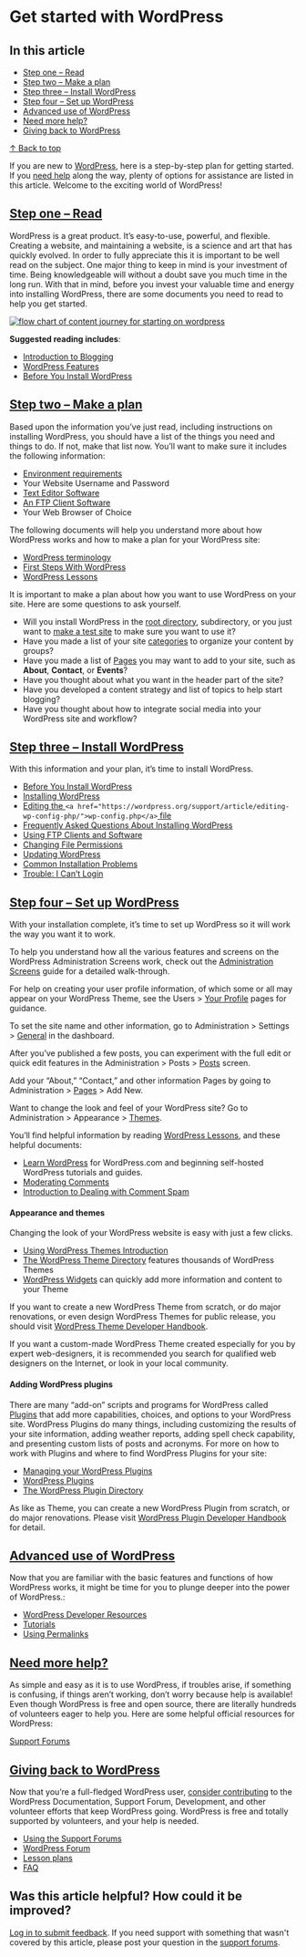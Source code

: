 # Get started with WordPress

## In this article

* [Step one – Read](https://wordpress.org/documentation/article/get-started-with-wordpress/#step-one-read)
* [Step two – Make a plan](https://wordpress.org/documentation/article/get-started-with-wordpress/#step-two-make-a-plan)
* [Step three – Install WordPress](https://wordpress.org/documentation/article/get-started-with-wordpress/#step-three-install-wordpress)
* [Step four – Set up WordPress](https://wordpress.org/documentation/article/get-started-with-wordpress/#step-four-set-up-wordpress)
* [Advanced use of WordPress](https://wordpress.org/documentation/article/get-started-with-wordpress/#advanced-use-of-wordpress)
* [Need more help?](https://wordpress.org/documentation/article/get-started-with-wordpress/#need-more-help)
* [Giving back to WordPress](https://wordpress.org/documentation/article/get-started-with-wordpress/#giving-back-to-wordpress)

[↑ Back to top](https://wordpress.org/documentation/article/get-started-with-wordpress/#wp--skip-link--target)

If you are new to [WordPress](https://www.wordpress.org/), here is a step-by-step plan for getting started. If you [need help](https://wordpress.org/documentation/article/get-started-with-wordpress/#need-more-help) along the way, plenty of options for assistance are listed in this article. Welcome to the exciting world of WordPress!

## [Step one – Read](https://wordpress.org/documentation/article/get-started-with-wordpress/#step-one-read)

WordPress is a great product. It’s easy-to-use, powerful, and flexible. Creating a website, and maintaining a website, is a science and art that has quickly evolved. In order to fully appreciate this it is important to be well read on the subject. One major thing to keep in mind is your investment of time. Being knowledgeable will without a doubt save you much time in the long run. With that in mind, before you invest your valuable time and energy into installing WordPress, there are some documents you need to read to help you get started.

[![flow chart of content journey for starting on wordpress ](https://wordpress.org/documentation/files/2018/10/308px-stepOneRead.png)](https://wordpress.org/documentation/files/2018/10/308px-stepOneRead.png)

**Suggested reading includes**:

* [Introduction to Blogging](https://wordpress.org/support/article/introduction-to-blogging/)
* [WordPress Features](https://wordpress.org/about/features/)
* [Before You Install WordPress](https://wordpress.org/about/requirements/)

## [Step two – Make a plan](https://wordpress.org/documentation/article/get-started-with-wordpress/#step-two-make-a-plan)

Based upon the information you’ve just read, including instructions on installing WordPress, you should have a list of the things you need and things to do. If not, make that list now. You’ll want to make sure it includes the following information:

* [Environment requirements](https://wordpress.org/about/requirements/)
* Your Website Username and Password
* [Text Editor Software](https://wordpress.org/support/article/glossary#text-editor)
* [An FTP Client Software](https://wordpress.org/support/article/ftp-clients/)
* Your Web Browser of Choice

The following documents will help you understand more about how WordPress works and how to make a plan for your WordPress site:

* [WordPress terminology](https://wordpress.org/documentation/article/wordpress-semantics/)
* [First Steps With WordPress](https://wordpress.org/support/article/first-steps-with-wordpress/)
* [WordPress Lessons](https://wordpress.org/documentation/article/wordpress-lessons/)

It is important to make a plan about how you want to use WordPress on your site. Here are some questions to ask yourself.

* Will you install WordPress in the [root directory](https://wordpress.org/support/article/giving-wordpress-its-own-directory/), subdirectory, or you just want to [make a test site](https://wordpress.org/support/article/test-driving-wordpress/) to make sure you want to use it?
* Have you made a list of your site [categories](https://wordpress.org/support/article/glossary/#category) to organize your content by groups?
* Have you made a list of [Pages](https://wordpress.org/support/article/pages/) you may want to add to your site, such as **About**, **Contact**, or **Events**?
* Have you thought about what you want in the header part of the site?
* Have you developed a content strategy and list of topics to help start blogging?
* Have you thought about how to integrate social media into your WordPress site and workflow?

## [Step three – Install WordPress](https://wordpress.org/documentation/article/get-started-with-wordpress/#step-three-install-wordpress)

With this information and your plan, it’s time to install WordPress.

* [Before You Install WordPress](https://wordpress.org/about/requirements/)
* [Installing WordPress](https://wordpress.org/support/article/how-to-install-wordpress/)
* [Editing the ](https://wordpress.org/support/article/editing-wp-config-php/)`<a href="https://wordpress.org/support/article/editing-wp-config-php/">wp-config.php</a>`[ file](https://wordpress.org/support/article/editing-wp-config-php/)
* [Frequently Asked Questions About Installing WordPress](https://wordpress.org/support/article/faq-installation/)
* [Using FTP Clients and Software](https://wordpress.org/support/article/ftp-clients/)
* [Changing File Permissions](https://wordpress.org/documentation/article/changing-file-permissions/)
* [Updating WordPress](https://wordpress.org/support/article/updating-wordpress/)
* [Common Installation Problems](https://wordpress.org/support/article/how-to-install-wordpress/#common-installation-problems)
* [Trouble: I Can’t Login](https://wordpress.org/support/article/login-trouble/)

## [Step four – Set up WordPress](https://wordpress.org/documentation/article/get-started-with-wordpress/#step-four-set-up-wordpress)

With your installation complete, it’s time to set up WordPress so it will work the way you want it to work.

To help you understand how all the various features and screens on the WordPress Administration Screens work, check out the [Administration Screens](https://wordpress.org/support/article/administration-screens/) guide for a detailed walk-through.

For help on creating your user profile information, of which some or all may appear on your WordPress Theme, see the Users > [Your Profile](https://wordpress.org/support/article/users-your-profile-screen/) pages for guidance.

To set the site name and other information, go to Administration > Settings > [General](https://wordpress.org/support/article/settings-general-screen/) in the dashboard.

After you’ve published a few posts, you can experiment with the full edit or quick edit features in the Administration > Posts > [Posts](https://wordpress.org/support/article/posts-screen/) screen.

Add your “About,” “Contact,” and other information Pages by going to Administration > [Pages](https://wordpress.org/support/article/pages-screen/) > Add New.

Want to change the look and feel of your WordPress site? Go to Administration > Appearance > [Themes](https://wordpress.org/documentation/article/appearance-themes-screen/).

You’ll find helpful information by reading [WordPress Lessons](https://wordpress.org/documentation/article/wordpress-lessons/), and these helpful documents:

* [Learn WordPress](http://learn.wordpress.com/) for WordPress.com and beginning self-hosted WordPress tutorials and guides.
* [Moderating Comments](https://wordpress.org/documentation/article/comment-moderation/)
* [Introduction to Dealing with Comment Spam](https://wordpress.org/documentation/article/comment-spam/)

#### Appearance and themes

Changing the look of your WordPress website is easy with just a few clicks.

* [Using WordPress Themes Introduction](https://wordpress.org/support/article/using-themes/)
* [The WordPress Theme Directory](https://wordpress.org/themes/) features thousands of WordPress Themes
* [WordPress Widgets](https://wordpress.org/support/article/wordpress-widgets/) can quickly add more information and content to your Theme

If you want to create a new WordPress Theme from scratch, or do major renovations, or even design WordPress Themes for public release, you should visit [WordPress Theme Developer Handbook](https://developer.wordpress.org/themes/).

If you want a custom-made WordPress Theme created especially for you by expert web-designers, it is recommended you search for qualified web designers on the Internet, or look in your local community.

#### Adding WordPress plugins

There are many “add-on” scripts and programs for WordPress called [Plugins](https://wordpress.org/support/article/plugins/) that add more capabilities, choices, and options to your WordPress site. WordPress Plugins do many things, including customizing the results of your site information, adding weather reports, adding spell check capability, and presenting custom lists of posts and acronyms. For more on how to work with Plugins and where to find WordPress Plugins for your site:

* [Managing your WordPress Plugins](https://wordpress.org/support/article/managing-plugins/)
* [WordPress Plugins](https://wordpress.org/support/article/plugins/)
* [The WordPress Plugin Directory](https://wordpress.org/plugins/)

As like as Theme, you can create a new WordPress Plugin from scratch, or do major renovations. Please visit [WordPress Plugin Developer Handbook](https://developer.wordpress.org/plugins/) for detail.

## [Advanced use of WordPress](https://wordpress.org/documentation/article/get-started-with-wordpress/#advanced-use-of-wordpress)

Now that you are familiar with the basic features and functions of how WordPress works, it might be time for you to plunge deeper into the power of WordPress.:

* [WordPress Developer Resources](https://developer.wordpress.org/)
* [Tutorials](https://learn.wordpress.org/tutorials/)
* [Using Permalinks](https://wordpress.org/support/article/using-permalinks/)

## [Need more help?](https://wordpress.org/documentation/article/get-started-with-wordpress/#need-more-help)

As simple and easy as it is to use WordPress, if troubles arise, if something is confusing, if things aren’t working, don’t worry because help is available! Even though WordPress is free and open source, there are literally hundreds of volunteers eager to help you. Here are some helpful official resources for WordPress:

[Support Forums](https://wordpress.org/support/welcome/)

## [Giving back to WordPress](https://wordpress.org/documentation/article/get-started-with-wordpress/#giving-back-to-wordpress)

Now that you’re a full-fledged WordPress user, [consider contributing](https://make.wordpress.org/) to the WordPress Documentation, Support Forum, Development, and other volunteer efforts that keep WordPress going. WordPress is free and totally supported by volunteers, and your help is needed.

* [Using the Support Forums](https://wordpress.org/support/welcome/)
* [WordPress Forum](https://www.wordpress.org/support)
* [Lesson plans](https://learn.wordpress.org/lesson-plans/)
* [FAQ](https://codex.wordpress.org/FAQ)

## Was this article helpful? How could it be improved?

[Log in to submit feedback](https://login.wordpress.org/?redirect_to=https%3A%2F%2Fwordpress.org%2Fdocumentation%2Farticle%2Fget-started-with-wordpress%2F&locale=en_US). If you need support with something that wasn't covered by this article, please post your question in the [support forums](https://wordpress.org/support/forums/).

